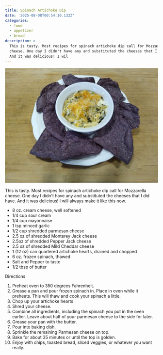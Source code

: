```yaml
---
title: Spinach Artichoke Dip
date: '2025-08-08T00:54:10.132Z'
categories:
  - food
  - appetizer
  - bread
description: >-
  This is tasty. Most recipes for spinach artichoke dip call for Mozzarella
  cheese. One day I didn't have any and substituted the cheeses that I did have.
  And it was delicious! I wil
---
```

![](/assets/images/spinach_artichoke_dip.jpg)

This is tasty. Most recipes for spinach artichoke dip call for Mozzarella cheese. One day I didn't have any and substituted the cheeses that I did have. And it was delicious! I will always make it like this now.

* 8 oz. cream cheese, well softened
* 1/4 cup sour cream
* 1/4 cup mayonnaise
* 1 tsp minced garlic
* 1/2 cup shredded parmesan cheese
* 2.5 oz of shredded Monterey Jack cheese
* 2.5oz of shredded Pepper Jack cheese
* 2.5 oz of shredded Mild Cheddar cheese
* 1 (12 oz) can quartered artichoke hearts, drained and chopped
* 6 oz. frozen spinach, thawed
* Salt and Pepper to taste
* 1/2 tbsp of butter

Directions

1.  Preheat oven to 350 degrees Fahrenheit.
2.  Grease a pan and pour frozen spinach in. Place in oven while it preheats. This will thaw and cook your spinach a little.
3.  Chop up your artichoke hearts
4.  Shred your cheese.
5.  Combine all ingredients, including the spinach you put in the oven earlier.
    Leave about half of your parmesan cheese to the side for later.
6.  Grease your pan with the butter.
7.  Pour into baking dish.
8.  Sprinkle the remaining Parmesan cheese on top.
9.  Bake for about 35 minutes or until the top is golden.
10. Enjoy with chips, toasted bread, sliced veggies, or whatever you want really.
